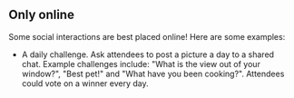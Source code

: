 ## Only online

Some social interactions are best placed online! Here are some examples:

- A daily challenge.
  Ask attendees to post a picture a day to a shared chat.
  Example challenges include: "What is the view out of your window?", "Best pet!" and "What have you been cooking?".
  Attendees could vote on a winner every day.
